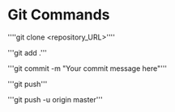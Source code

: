 # Git Commands

''''git clone <repository_URL>''''

'''git add .'''

'''git commit -m "Your commit message here"'''

'''git push'''

'''git push -u origin master'''
